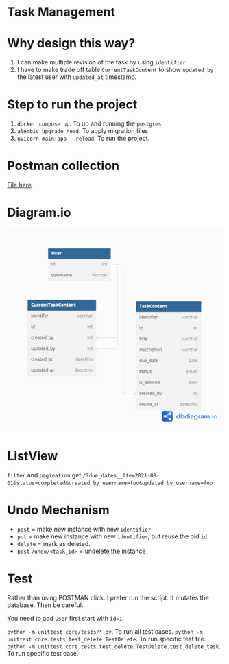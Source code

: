 # Task Management

# Why design this way?
1. I can make multiple revision of the task by using `identifier`
2. I have to make trade off table `CurrentTaskContent` to show `updated_by` the latest user with `updated_at` timestamp.

# Step to run the project
1. `docker compose up`. To up and running the `postgres`.
2. `alembic upgrade head`. To apply migration files.
3. `uvicorn main:app --reload`. To run the project.

# Postman collection
[File here](TaskMgmt%20FastAPI.postman_collection.json)

# Diagram.io
![Diagram](dbdiagram.png)



# ListView
`filter` and `pagination`
get `/?due_dates__lte=2021-09-01&status=completed&created_by_username=foo&updated_by_username=foo`

# Undo Mechanism
- `post` = make new instance with new `identifier`
- `put` = make new instance with new `identifier`, but reuse the old `id`.
- `delete` = mark as deleted.
- `post` `/undo/<task_id>` = undelete the instance


# Test
Rather than using POSTMAN click. I prefer run the script.
It mutates the database. Then be careful.

You need to add `User` first start with `id=1`.

`python -m unittest core/tests/*.py`. To run all test cases.
`python -m unittest core.tests.test_delete.TestDelete`. To run specific test file.
`python -m unittest core.tests.test_delete.TestDelete.test_delete_task`. To run specific test case.
